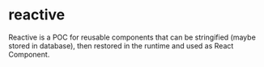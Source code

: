 # reactive
Reactive is a POC for reusable components that can be stringified (maybe stored in database), then restored in the runtime and used as React Component.
